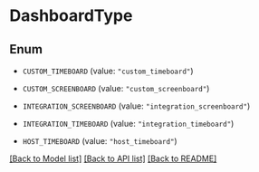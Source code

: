 # DashboardType

## Enum


* `CUSTOM_TIMEBOARD` (value: `"custom_timeboard"`)

* `CUSTOM_SCREENBOARD` (value: `"custom_screenboard"`)

* `INTEGRATION_SCREENBOARD` (value: `"integration_screenboard"`)

* `INTEGRATION_TIMEBOARD` (value: `"integration_timeboard"`)

* `HOST_TIMEBOARD` (value: `"host_timeboard"`)


[[Back to Model list]](../README.md#documentation-for-models) [[Back to API list]](../README.md#documentation-for-api-endpoints) [[Back to README]](../README.md)


